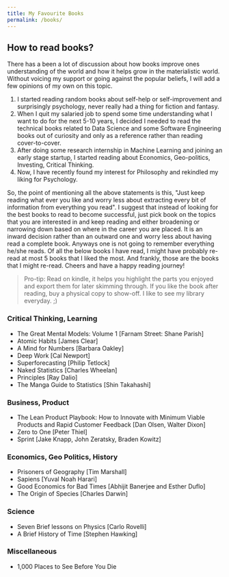 ```yaml
---
title: My Favourite Books
permalink: /books/
---
```


## How to read books?
There has a been a lot of discussion about how books improve ones understanding of the world and how it helps grow in the materialistic world. Without voicing my support or going against the popular beliefs, I will add a few opinions of my own on this topic.

1. I started reading random books about self-help or self-improvement and surprisingly psychology, never really had a thing for fiction and fantasy.
2. When I quit my salaried job to spend some time understanding what I want to do for the next 5-10 years, I decided I needed to read the technical books related to Data Science and some Software Engineering books out of curiosity and only as a reference rather than reading cover-to-cover.
3. After doing some research internship in Machine Learning and joining an early stage startup, I started reading about Economics, Geo-politics, Investing, Critical Thinking.
4. Now, I have recently found my interest for Philosophy and rekindled my liking for Psychology.

So, the point of mentioning all the above statements is this, "Just keep reading what ever you like and worry less about extracting every bit of information from everything you read". I suggest that instead of looking for the best books to read to become successful, just pick book on the topics that you are interested in and keep reading and either broadening or narrowing down based on where in the career you are placed. It is an inward decision rather than an outward one and worry less about having read a complete book. Anyways one is not going to remember everything he/she reads. Of all the below books I have read, I might have probably re-read at most 5 books that I liked the most. And frankly, those are the books that I might re-read. Cheers and have a happy reading journey!

> Pro-tip: Read on kindle, it helps you highlight the parts you enjoyed and export them for later skimming through. If you like the book after reading, buy a physical copy to show-off. I like to see my library everyday. ;)

### Critical Thinking, Learning
- The Great Mental Models: Volume 1
	[Farnam Street: Shane Parish]
- Atomic Habits
	[James Clear]
- A Mind for Numbers
	[Barbara Oakley]
- Deep Work
	[Cal Newport]
- Superforecasting
  [Philip Tetlock]
- Naked Statistics
  [Charles Wheelan]
- Principles
	[Ray Dalio]
- The Manga Guide to Statistics
	[Shin Takahashi]

### Business, Product
- The Lean Product Playbook: How to Innovate with Minimum Viable Products and Rapid Customer Feedback
	[Dan Olsen, Walter Dixon]
- Zero to One
	[Peter Thiel]
- Sprint
	[Jake Knapp, John Zeratsky, Braden Kowitz]

### Economics, Geo Politics, History
- Prisoners of Geography
	[Tim Marshall]
- Sapiens
	[Yuval Noah Harari]
- Good Economics for Bad Times
  [Abhijit Banerjee and Esther Duflo]
- The Origin of Species
  [Charles Darwin]

### Science
- Seven Brief lessons on Physics
  [Carlo Rovelli]
- A Brief History of Time
  [Stephen Hawking]

### Miscellaneous
- 1,000 Places to See Before You Die
